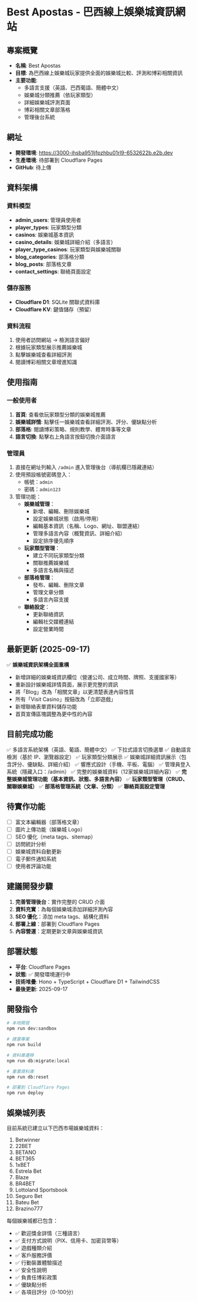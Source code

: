 # Best Apostas - 巴西線上娛樂城資訊網站

## 專案概覽
- **名稱**: Best Apostas
- **目標**: 為巴西線上娛樂城玩家提供全面的娛樂城比較、評測和博彩相關資訊
- **主要功能**: 
  - 多語言支援（英語、巴西葡語、簡體中文）
  - 娛樂城分類推薦（依玩家類型）
  - 詳細娛樂城評測頁面
  - 博彩相關文章部落格
  - 管理後台系統

## 網址
- **開發環境**: https://3000-ihsba951ljfpzhbu01rl9-6532622b.e2b.dev
- **生產環境**: 待部署到 Cloudflare Pages
- **GitHub**: 待上傳

## 資料架構
### 資料模型
- **admin_users**: 管理員使用者
- **player_types**: 玩家類型分類
- **casinos**: 娛樂城基本資訊
- **casino_details**: 娛樂城詳細介紹（多語言）
- **player_type_casinos**: 玩家類型與娛樂城關聯
- **blog_categories**: 部落格分類
- **blog_posts**: 部落格文章
- **contact_settings**: 聯絡頁面設定

### 儲存服務
- **Cloudflare D1**: SQLite 關聯式資料庫
- **Cloudflare KV**: 鍵值儲存（預留）

### 資料流程
1. 使用者訪問網站 → 檢測語言偏好
2. 根據玩家類型展示推薦娛樂城
3. 點擊娛樂城查看詳細評測
4. 閱讀博彩相關文章增進知識

## 使用指南

### 一般使用者
1. **首頁**: 查看依玩家類型分類的娛樂城推薦
2. **娛樂城詳情**: 點擊任一娛樂城查看詳細評測、評分、優缺點分析
3. **部落格**: 閱讀博彩策略、規則教學、體育時事等文章
4. **語言切換**: 點擊右上角語言按鈕切換介面語言

### 管理員
1. 直接在網址列輸入 `/admin` 進入管理後台（導航欄已隱藏連結）
2. 使用預設帳號密碼登入：
   - 帳號：`admin`
   - 密碼：`admin123`
3. 管理功能：
   - **娛樂城管理**：
     - 新增、編輯、刪除娛樂城
     - 設定娛樂城狀態（啟用/停用）
     - 編輯基本資訊（名稱、Logo、網址、聯盟連結）
     - 管理多語言內容（概覽資訊、詳細介紹）
     - 設定排序優先順序
   - **玩家類型管理**：
     - 建立不同玩家類型分類
     - 關聯推薦娛樂城
     - 多語言名稱與描述
   - **部落格管理**：
     - 發布、編輯、刪除文章
     - 管理文章分類
     - 多語言內容支援
   - **聯絡設定**：
     - 更新聯絡資訊
     - 編輯社交媒體連結
     - 設定營業時間

## 最新更新 (2025-09-17)
✅ **娛樂城資訊架構全面重構**
- 新增詳細的娛樂城資訊欄位（營運公司、成立時間、牌照、支援國家等）
- 重新設計娛樂城詳情頁面，展示更完整的資訊
- 將「Blog」改為「相關文章」以更清楚表達內容性質
- 所有「Visit Casino」按鈕改為「立即遊戲」
- 新增聯絡表單資料儲存功能
- 首頁宣傳區塊調整為更中性的內容

## 目前完成功能
✅ 多語言系統架構（英語、葡語、簡體中文）
✅ 下拉式語言切換選單
✅ 自動語言檢測（基於 IP、瀏覽器設定）
✅ 玩家類型分類展示
✅ 娛樂城詳細資訊展示（包含評分、優缺點、詳細介紹）
✅ 響應式設計（手機、平板、電腦）
✅ 管理員登入系統（隱藏入口：/admin）
✅ 完整的娛樂城資料（12家娛樂城詳細內容）
✅ **完整娛樂城管理功能（基本資訊、狀態、多語言內容）**
✅ **玩家類型管理（CRUD、關聯娛樂城）**
✅ **部落格管理系統（文章、分類）**
✅ **聯絡頁面設定管理**

## 待實作功能
- [ ] 富文本編輯器（部落格文章）
- [ ] 圖片上傳功能（娛樂城 Logo）
- [ ] SEO 優化（meta tags、sitemap）
- [ ] 訪問統計分析
- [ ] 娛樂城資料自動更新
- [ ] 電子郵件通知系統
- [ ] 使用者評論功能

## 建議開發步驟
1. **完善管理後台**：實作完整的 CRUD 介面
2. **資料充實**：為每個娛樂城添加詳細評測內容
3. **SEO 優化**：添加 meta tags、結構化資料
4. **部署上線**：部署到 Cloudflare Pages
5. **內容營運**：定期更新文章與娛樂城資訊

## 部署狀態
- **平台**: Cloudflare Pages
- **狀態**: ✅ 開發環境運行中
- **技術堆疊**: Hono + TypeScript + Cloudflare D1 + TailwindCSS
- **最後更新**: 2025-09-17

## 開發指令
```bash
# 本地開發
npm run dev:sandbox

# 建置專案
npm run build

# 資料庫遷移
npm run db:migrate:local

# 重置資料庫
npm run db:reset

# 部署到 Cloudflare Pages
npm run deploy
```

## 娛樂城列表
目前系統已建立以下巴西市場娛樂城資料：
1. Betwinner
2. 22BET
3. BETANO
4. BET365
5. 1xBET
6. Estrela Bet
7. Blaze
8. BR4BET
9. Lottoland Sportsbook
10. Seguro Bet
11. Bateu Bet
12. Brazino777

每個娛樂城都已包含：
- ✅ 歡迎獎金詳情（三種語言）
- ✅ 支付方式說明（PIX、信用卡、加密貨幣等）
- ✅ 遊戲種類介紹
- ✅ 客戶服務評價
- ✅ 行動裝置體驗描述
- ✅ 安全性說明
- ✅ 負責任博彩政策
- ✅ 優缺點分析
- ✅ 各項目評分（0-100分）
